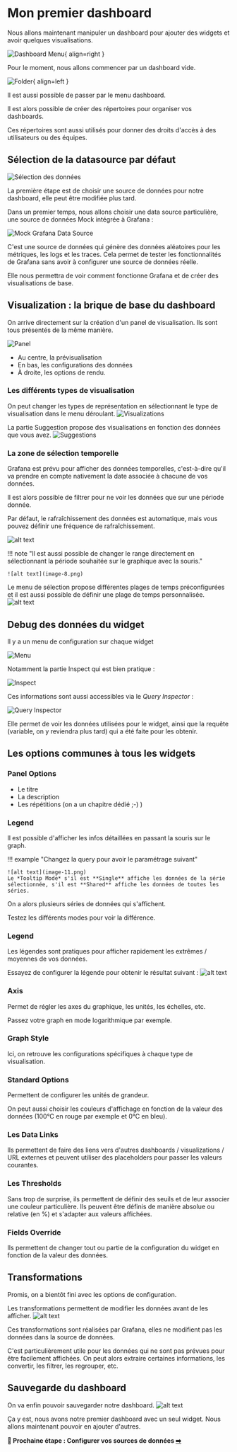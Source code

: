 # Mon premier dashboard

Nous allons maintenant manipuler un dashboard pour ajouter des widgets et avoir quelques visualisations.

![Dashboard Menu](image.png){ align=right }

Pour le moment, nous allons commencer par un dashboard vide.

![Folder](image-1.png){ align=left }

Il est aussi possible de passer par le menu dashboard.

Il est alors possible de créer des répertoires pour organiser vos dashboards.

Ces répertoires sont aussi utilisés pour donner des droits d'accès à des utilisateurs ou des équipes.

## Sélection de la datasource par défaut

![Sélection des données](image-2.png)

La première étape est de choisir une source de données pour notre dashboard, elle peut être modifiée plus tard.

Dans un premier temps, nous allons choisir une data source particulière, une source de données Mock intégrée à Grafana :

![Mock Grafana Data Source](image-3.png)

C'est une source de données qui génère des données aléatoires pour les métriques, les logs et les traces. Cela permet de tester les fonctionnalités de Grafana sans avoir à configurer une source de données réelle.

Elle nous permettra de voir comment fonctionne Grafana et de créer des visualisations de base.

## Visualization : la brique de base du dashboard

On arrive directement sur la création d'un panel de visualisation. Ils sont tous présentés de la même manière.

![Panel](image-4.png)

* Au centre, la prévisualisation
* En bas, les configurations des données
* À droite, les options de rendu.

### Les différents types de visualisation

On peut changer les types de représentation en sélectionnant le type de visualisation dans le menu déroulant.
![Visualizations](image-5.png)

La partie Suggestion propose des visualisations en fonction des données que vous avez.
![Suggestions](image-6.png)

### La zone de sélection temporelle

Grafana est prévu pour afficher des données temporelles, c'est-à-dire qu'il va prendre en compte nativement la date associée à chacune de vos données.

Il est alors possible de filtrer pour ne voir les données que sur une période donnée.

Par défaut, le rafraîchissement des données est automatique, mais vous pouvez définir une fréquence de rafraîchissement.

![alt text](image-7.png)

!!! note "Il est aussi possible de changer le range directement en sélectionnant la période souhaitée sur le graphique avec la souris."

    ![alt text](image-8.png)

Le menu de sélection propose différentes plages de temps préconfigurées et il est aussi possible de définir une plage de temps personnalisée.
![alt text](image-13.png)

## Debug des données du widget

Il y a un menu de configuration sur chaque widget

![Menu](image-9.png)

Notamment la partie Inspect qui est bien pratique :

![Inspect](image-10.png)

Ces informations sont aussi accessibles via le *Query Inspector* :

![Query Inspector](image-12.png)

Elle permet de voir les données utilisées pour le widget, ainsi que la requête (variable, on y reviendra plus tard) qui a été faite pour les obtenir.

## Les options communes à tous les widgets

### Panel Options

* Le titre
* La description
* Les répétitions (on a un chapitre dédié ;-) )

### Legend

Il est possible d'afficher les infos détaillées en passant la souris sur le graph.

!!! example "Changez la query pour avoir le paramétrage suivant"

    ![alt text](image-11.png)
    Le *Tooltip Mode* s'il est **Single** affiche les données de la série sélectionnée, s'il est **Shared** affiche les données de toutes les séries.

On a alors plusieurs séries de données qui s'affichent.

Testez les différents modes pour voir la différence.

### Legend

Les légendes sont pratiques pour afficher rapidement les extrêmes / moyennes de vos données.

Essayez de configurer la légende pour obtenir le résultat suivant :
![alt text](image-14.png)

### Axis

Permet de régler les axes du graphique, les unités, les échelles, etc.

Passez votre graph en mode logarithmique par exemple.

### Graph Style

Ici, on retrouve les configurations spécifiques à chaque type de visualisation.

### Standard Options

Permettent de configurer les unités de grandeur.

On peut aussi choisir les couleurs d'affichage en fonction de la valeur des données (100°C en rouge par exemple et 0°C en bleu).

### Les Data Links

Ils permettent de faire des liens vers d'autres dashboards / visualizations / URL externes et peuvent utiliser des placeholders pour passer les valeurs courantes.

### Les Thresholds

Sans trop de surprise, ils permettent de définir des seuils et de leur associer une couleur particulière. Ils peuvent être définis de manière absolue ou relative (en %) et s'adapter aux valeurs affichées.

### Fields Override

Ils permettent de changer tout ou partie de la configuration du widget en fonction de la valeur des données.

## Transformations

Promis, on a bientôt fini avec les options de configuration.

Les transformations permettent de modifier les données avant de les afficher.
![alt text](image-15.png)

Ces transformations sont réalisées par Grafana, elles ne modifient pas les données dans la source de données.

C'est particulièrement utile pour les données qui ne sont pas prévues pour être facilement affichées. On peut alors extraire certaines informations, les convertir, les filtrer, les regrouper, etc.

## Sauvegarde du dashboard

On va enfin pouvoir sauvegarder notre dashboard.
![alt text](image-16.png)

Ça y est, nous avons notre premier dashboard avec un seul widget. Nous allons maintenant pouvoir en ajouter d'autres.

**🛫 Prochaine étape : Configurer vos sources de données [➡️](sources-de-donnees.md)**

